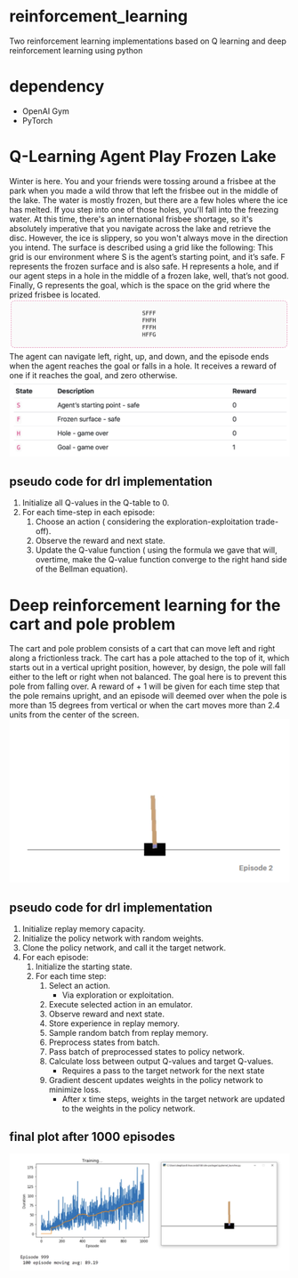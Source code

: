 # reinforcement_learning
Two reinforcement learning implementations based on Q learning and deep reinforcement learning using python

# dependency
- OpenAI Gym 
- PyTorch
# Q-Learning Agent Play Frozen Lake
Winter is here. You and your friends were tossing around a frisbee at the park when you made a wild throw that left the frisbee out in the middle of the lake. The water is mostly frozen, but there are a few holes where the ice has melted. If you step into one of those holes, you'll fall into the freezing water. At this time, there's an international frisbee shortage, so it's absolutely imperative that you navigate across the lake and retrieve the disc. However, the ice is slippery, so you won't always move in the direction you intend. The surface is described using a grid like the following:
This grid is our environment where S is the agent’s starting point, and it’s safe. F represents the frozen surface and is also safe. H represents a hole, and if our agent steps in a hole in the middle of a frozen lake, well, that’s not good. Finally, G represents the goal, which is the space on the grid where the prized frisbee is located.
![game1](https://github.com/HAOLI-TUKL/reinforcement_learning/blob/master/images/game1.png)
The agent can navigate left, right, up, and down, and the episode ends when the agent reaches the goal or falls in a hole. It receives a reward of one if it reaches the goal, and zero otherwise.
![game2](https://github.com/HAOLI-TUKL/reinforcement_learning/blob/master/images/game2.png)
## pseudo code for drl implementation

1. Initialize all Q-values in the Q-table to 0. 
2. For each time-step in each episode:
   1. Choose an action ( considering the exploration-exploitation trade-off). 
   2. Observe the reward and next state.
   3. Update the Q-value function ( using the formula we gave that will, overtime, make the Q-value function converge to the right hand side of the Bellman equation).


# Deep reinforcement learning for the cart and pole problem
The cart and pole problem consists of a cart that can move left and right along a frictionless track. The cart has a pole attached to the top of it, which starts out in a vertical upright position, however, by design, the pole will fall either to the left or right when not balanced. The goal here is to prevent this pole from falling over. A reward of 
+
1
 will be given for each time step that the pole remains upright, and an episode will deemed over when the pole is more than 
15
 degrees from vertical or when the cart moves more than 
2.4
 units from the center of the screen.
![cartport1](https://github.com/HAOLI-TUKL/reinforcement_learning/blob/master/images/cartpole1.png)
## pseudo code for drl implementation

1. Initialize replay memory capacity. 
2. Initialize the policy network with random weights.
3. Clone the policy network, and call it the target network.
4. For each episode:  
   1. Initialize the starting state.  
   2. For each time step:  
      1. Select an action.  
         * Via exploration or exploitation. 
      2. Execute selected action in an emulator.  
      3. Observe reward and next state.
      4. Store experience in replay memory.  
      5. Sample random batch from replay memory.  
      6. Preprocess states from batch.  
      7. Pass batch of preprocessed states to policy network.  
      8. Calculate loss between output Q-values and target Q-values.
         * Requires a pass to the target network for the next state
      9. Gradient descent updates weights in the policy network to minimize loss.
         * After x time steps, weights in the target network are updated to the weights in the policy network.
 ## final plot after 1000 episodes
 ![cartport1](https://github.com/HAOLI-TUKL/reinforcement_learning/blob/master/images/cartpole2.png)

